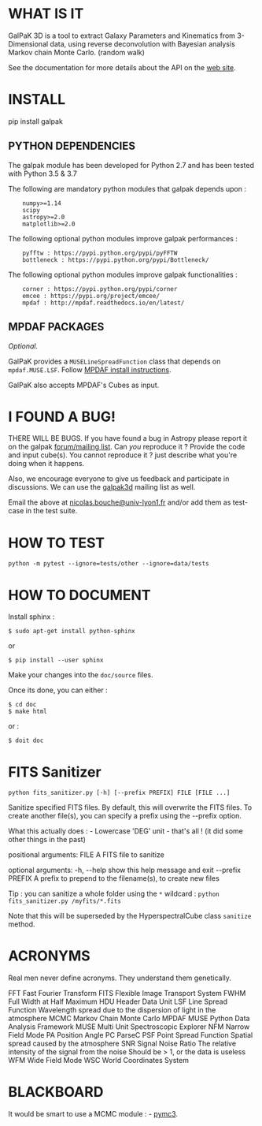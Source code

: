 WHAT IS IT
==========

GalPaK 3D is a tool to extract Galaxy Parameters and Kinematics from 3-Dimensional data,
using reverse deconvolution with Bayesian analysis Markov chain Monte Carlo. (random walk)

See the documentation for more details about the API on the [web site](http://galpak3d.univ-lyon1.fr/).


INSTALL
=======

pip install galpak

PYTHON DEPENDENCIES
-------------------


The galpak module has been developed for Python 2.7 and
    has been tested with Python 3.5 & 3.7

The following are mandatory python modules that galpak depends upon :

        numpy>=1.14
        scipy
        astropy>=2.0
        matplotlib>=2.0

The following optional python modules improve galpak performances :

        pyfftw : https://pypi.python.org/pypi/pyFFTW
        bottleneck : https://pypi.python.org/pypi/Bottleneck/

The following optional python modules improve galpak functionalities :

        corner : https://pypi.python.org/pypi/corner
        emcee : https://pypi.org/project/emcee/
        mpdaf : http://mpdaf.readthedocs.io/en/latest/


MPDAF PACKAGES
--------------

_Optional._

GalPaK provides a `MUSELineSpreadFunction` class that depends on `mpdaf.MUSE.LSF`.
Follow [MPDAF install instructions](https://mpdaf.readthedocs.io/en/latest/installation.html).

GalPaK also accepts MPDAF's Cubes as input.



I FOUND A BUG!
==============

THERE WILL BE BUGS. 
If you have found a bug in Astropy please report it on the
galpak [forum/mailing list](https://groups.google.com/group/galpak3d).
Can _you_ reproduce it ? Provide the code and input cube(s).
You cannot reproduce it ? just describe what you're doing when it happens.

Also, we encourage everyone to give us feedback and participate in discussions.
We can use the [galpak3d](https://mail.python.org/mailman3/lists/galpak3d.python.org/) mailing list as well.

Email the above at <nicolas.bouche@univ-lyon1.fr> and/or add them as
test-case in the test suite.




HOW TO TEST
===========

```
python -m pytest --ignore=tests/other --ignore=data/tests
```


HOW TO DOCUMENT
===============

Install sphinx :
```
$ sudo apt-get install python-sphinx
```
or
```
$ pip install --user sphinx
```

Make your changes into the `doc/source` files.

Once its done, you can either :

    $ cd doc
    $ make html

or :

    $ doit doc


FITS Sanitizer
==============

`python fits_sanitizer.py [-h] [--prefix PREFIX] FILE [FILE ...]`

Sanitize specified FITS files. By default, this will overwrite the FITS files.
To create another file(s), you can specify a prefix using the --prefix option.

What this actually does :
    - Lowercase 'DEG' unit
    - that's all ! (it did some other things in the past)

positional arguments:
  FILE             A FITS file to sanitize

optional arguments:
  -h, --help       show this help message and exit
  --prefix PREFIX  A prefix to prepend to the filename(s), to create new files


Tip : you can sanitize a whole folder using the `*` wildcard : `python fits_sanitizer.py /myfits/*.fits`

Note that this will be superseded by the HyperspectralCube class `sanitize` method.


ACRONYMS
========

Real men never define acronyms. They understand them genetically.

FFT     Fast Fourier Transform
FITS    Flexible Image Transport System
FWHM    Full Width at Half Maximum
HDU     Header Data Unit
LSF     Line Spread Function
        Wavelength spread due to the dispersion of light in the atmosphere
MCMC    Markov Chain Monte Carlo
MPDAF   MUSE Python Data Analysis Framework
MUSE    Multi Unit Spectroscopic Explorer
NFM     Narrow Field Mode
PA      Position Angle
PC      ParseC
PSF     Point Spread Function
        Spatial spread caused by the atmosphere
SNR     Signal Noise Ratio
        The relative intensity of the signal from the noise
        Should be > 1, or the data is useless
WFM     Wide Field Mode
WSC     World Coordinates System


BLACKBOARD
==========

It would be smart to use a MCMC module :
    - [pymc3](https://docs.pymc.io/).


